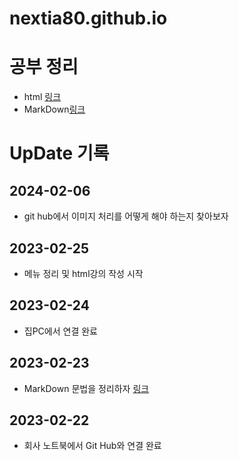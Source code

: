 # nextia80.github.io

# 공부 정리
* html [링크](./html.md)
* MarkDown[링크](./markdown.md)


# UpDate 기록
## 2024-02-06
* git hub에서 이미지 처리를 어떻게 해야 하는지 찾아보자

## 2023-02-25
* 메뉴 정리 및 html강의 작성 시작

## 2023-02-24
* 집PC에서 연결 완료

## 2023-02-23
* MarkDown 문법을 정리하자 [링크](./markdown.md)

## 2023-02-22
* 회사 노트북에서 Git Hub와 연결 완료